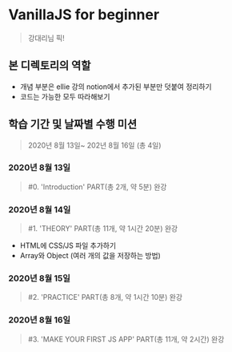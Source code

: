 # VanillaJS for beginner
> 강대리님 픽!
## 본 디렉토리의 역할
* 개념 부분은 ellie 강의 notion에서 추가된 부분만 덧붙여 정리하기
* 코드는 가능한 모두 따라해보기
## 학습 기간 및 날짜별 수행 미션
> 2020년 8월 13일~ 202년 8월 16일 (총 4일)
### 2020년 8월 13일
> #0. 'Introduction' PART(총 2개, 약 5분) 완강
### 2020년 8월 14일
> #1. 'THEORY' PART(총 11개, 약 1시간 20분) 완강
* HTML에 CSS/JS 파일 추가하기
* Array와 Object (여러 개의 값을 저장하는 방법)
### 2020년 8월 15일
> #2. 'PRACTICE' PART(총 8개, 약 1시간 10분) 완강
### 2020년 8월 16일
> #3. 'MAKE YOUR FIRST JS APP' PART(총 11개, 약 2시간) 완강